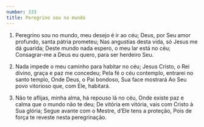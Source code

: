 ```yaml
---
number: 333
title: Peregrino sou no mundo
---
```


1. Peregrino sou no mundo, meu desejo é ir ao céu;
  Deus, por Seu amor profundo, santa pátria prometeu;
  Nas angustias desta vida, só Jesus me dá guarida;
  Deste mundo nada espero, o meu lar está no céu;
  Consagrar-me a Deus eu quero, para ser herdeiro Seu.

2. Nada impede o meu caminho para habitar no céu;
  Jesus Cristo, o Rei divino, graça e paz me concedeu;
  Pela fé o céu contemplo, entrarei no santo templo,
  Onde Deus, o Pai bondoso, Sua face mostrará
  Ao Seu povo vitorioso que, com Ele, habitará.

3. Não te aflijas, minha alma, há repouso lá no céu,
  Onde existe paz e calma que o mundo não te deu;
  De vitória em vitória, vais com Cristo à Sua glória;
  Segue avante com o Mestre, d’Ele tens a proteção,
  Pois de força te reveste nesta peregrinação.
